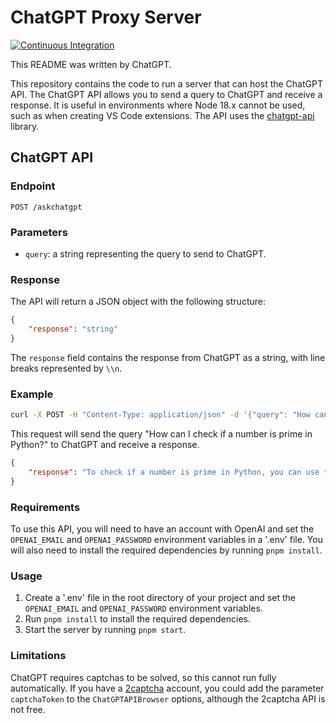 # ChatGPT Proxy Server

[![Continuous Integration](https://github.com/kiranvshah/chatgpt-proxy-server/actions/workflows/continuous_integration.yaml/badge.svg)](https://github.com/kiranvshah/chatgpt-proxy-server/actions/workflows/continuous_integration.yaml)

This README was written by ChatGPT.

This repository contains the code to run a server that can host the ChatGPT API. The ChatGPT API allows you to send a query to ChatGPT and receive a response. It is useful in environments where Node 18.x cannot be used, such as when creating VS Code extensions. The API uses the [chatgpt-api](https://github.com/transitive-bullshit/chatgpt-api) library.

## ChatGPT API

### Endpoint

`POST /askchatgpt`

### Parameters

- `query`: a string representing the query to send to ChatGPT.

### Response

The API will return a JSON object with the following structure:

```json
{
	"response": "string"
}
```

The `response` field contains the response from ChatGPT as a string, with line breaks represented by `\\n`.

### Example

```bash
curl -X POST -H "Content-Type: application/json" -d '{"query": "How can I check if a number is prime in Python?"}' localhost:3000/askchatgpt
```

This request will send the query "How can I check if a number is prime in Python?" to ChatGPT and receive a response.

```json
{
	"response": "To check if a number is prime in Python, you can use the following code:\n\ndef is_prime(n):\n    if n < 2:\n        return False\n    for i in range(2, int(n ** 0.5) + 1):\n        if n % i == 0:\n            return False\n    return True"
}
```

### Requirements

To use this API, you will need to have an account with OpenAI and set the `OPENAI_EMAIL` and `OPENAI_PASSWORD` environment variables in a '.env' file. You will also need to install the required dependencies by running `pnpm install`.

### Usage

1. Create a '.env' file in the root directory of your project and set the `OPENAI_EMAIL` and `OPENAI_PASSWORD` environment variables.
2. Run `pnpm install` to install the required dependencies.
3. Start the server by running `pnpm start`.

### Limitations

ChatGPT requires captchas to be solved, so this cannot run fully automatically. If you have a [2captcha](https://2captcha.com/) account, you could add the parameter `captchaToken` to the `ChatGPTAPIBrowser` options, although the 2captcha API is not free.
